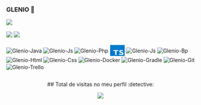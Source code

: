 ### GLENIO 👋
<a href="https://www.linkedin.com/in/glenio-juste/" target="_blank"><img src="https://img.shields.io/badge/LinkedIn-0077B5?style=for-the-badge&logo=linkedin&logoColor=white"  target="_blank"></a>

<div>
    <img height="170em" src="https://github-readme-stats.vercel.app/api?username=glenio-juste&hide=contribs&amp;show_icons=true&amp;theme=dark&amp;include_all_commits=true&amp;count_private=true" style="max-width: 100%;" />    
   <img height="170em" src="https://github-readme-stats.vercel.app/api/top-langs?username=glenio-juste&layout=compact&amp;langs_count=7&amp;theme=dark" /> 
</div>


<div style="display: inline_block" ><br>
  
  <img align="center" alt="Glenio-Java" height="30" width="30" src="https://cdn.jsdelivr.net/gh/devicons/devicon/icons/spring/spring-original.svg" />
  <img align="center" alt="Glenio-Js" height="30" width="40" src="https://cdn.jsdelivr.net/gh/devicons/devicon/icons/java/java-original.svg" />    
  <img align="center" alt="Glenio-Php" height="30" width="40" src="https://cdn.jsdelivr.net/gh/devicons/devicon/icons/php/php-original.svg" />
  <img align="center" alt="Glenio-Ts" height="30" width="40" src="https://raw.githubusercontent.com/devicons/devicon/master/icons/typescript/typescript-plain.svg">
  <img align="center" alt="Glenio-Js" height="30" width="40" src="https://cdn.jsdelivr.net/gh/devicons/devicon/icons/javascript/javascript-original.svg" />     
  <img align="center" alt="Glenio-Bp" height="30" width="40" src="https://cdn.jsdelivr.net/gh/devicons/devicon/icons/bootstrap/bootstrap-original.svg" />  
  <img align="center" alt="Glenio-Html" height="30" width="40" src="https://cdn.jsdelivr.net/gh/devicons/devicon/icons/html5/html5-original.svg" />  
  <img align="center" alt="Glenio-Css" height="30" width="40" src="https://cdn.jsdelivr.net/gh/devicons/devicon/icons/css3/css3-original.svg" />    
  <img align="center" alt="Glenio-Docker" height="30" width="40" src="https://cdn.jsdelivr.net/gh/devicons/devicon/icons/docker/docker-original.svg" />
  <img align="center" alt="Glenio-Gradle" height="30" width="40" src="https://cdn.jsdelivr.net/gh/devicons/devicon/icons/gradle/gradle-plain.svg" /> 
  <img align="center" alt="Glenio-Git" height="30" width="40" src="https://cdn.jsdelivr.net/gh/devicons/devicon/icons/git/git-original.svg" />
  <img align="center" alt="Glenio-Trello" height="30" width="40" src="https://cdn.jsdelivr.net/gh/devicons/devicon/icons/trello/trello-plain.svg" />
  
  <!--
  <img align="center" alt="Glenio-Aj" height="30" width="40" src="https://cdn.jsdelivr.net/gh/devicons/devicon/icons/angularjs/angularjs-original.svg" />
  <img align="center" alt="Glenio-Jq" height="30" width="40" src="https://cdn.jsdelivr.net/gh/devicons/devicon/icons/jquery/jquery-original.svg" />  
  -->
  
</div>

##

<!--
<div>
  <a href="https://www.linkedin.com/in/glenio-juste/" target="_blank"><img src="https://img.shields.io/badge/LinkedIn-0077B5?style=for-the-badge&logo=linkedin&logoColor=white"  target="_blank"></a> 
  <a href="mailto:glenio.juste@gmail.com" target="_blank"><img src="https://img.shields.io/badge/Gmail-D14836?style=for-the-badge&logo=gmail&logoColor=white"  target="_blank"></a>
</div>
-->

<div align="center">
 ## Total de visitas no meu perfil :detective: <br>
 <p align="center"> 
   <img alingn="center" src="https://profile-counter.glitch.me/glenio-juste/count.svg" />
 </p>
</div>

